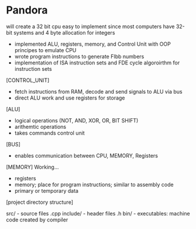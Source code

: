 # Pandora
will create a 32 bit cpu
easy to implement since most computers have 32-bit systems and 4 byte allocation for integers

- implemented ALU, registers, memory, and Control Unit with OOP principes to emulate CPU 
- wrote program instructions to generate FIbb numbers
- implementation of ISA instruction sets and FDE cycle algoroirthm for instruction sets

[CONTROL_UNIT]
- fetch instructions from RAM, decode and send signals to ALU via bus
- direct ALU work and use registers for storage

[ALU]
- logical operations (NOT, AND, XOR, OR, BIT SHIFT)
- arithemtic operations
- takes commands control unit

[BUS]
- enables communication between CPU, MEMORY, Registers

[MEMORY] Working...
- registers
- memory; place for program instructions; similar to assembly code
- primary or temporary data

[project directory structure]

src/ - source files .cpp
include/ - header files .h
bin/ - executables: machine code created by compiler
